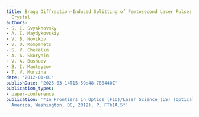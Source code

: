 ```yaml
---
title: Bragg Diffraction-Induced Splitting of Femtosecond Laser Pulses in a Photonic
  Crystal
authors:
- S. E. Svyakhovsky
- A. I. Maydykovskiy
- V. B. Novikov
- V. O. Kompanets
- S. V. Chekalin
- A. A. Skorynin
- V. A. Bushuev
- B. I. Mantsyzov
- T. V. Murzina
date: '2012-01-01'
publishDate: '2025-03-14T15:59:48.788440Z'
publication_types:
- paper-conference
publication: '*In Frontiers in Optics (FiO)/Laser Science (LS) (Optical Society of
  America, Washington, DC, 2012), P. FTh1A.5*'
---
```

